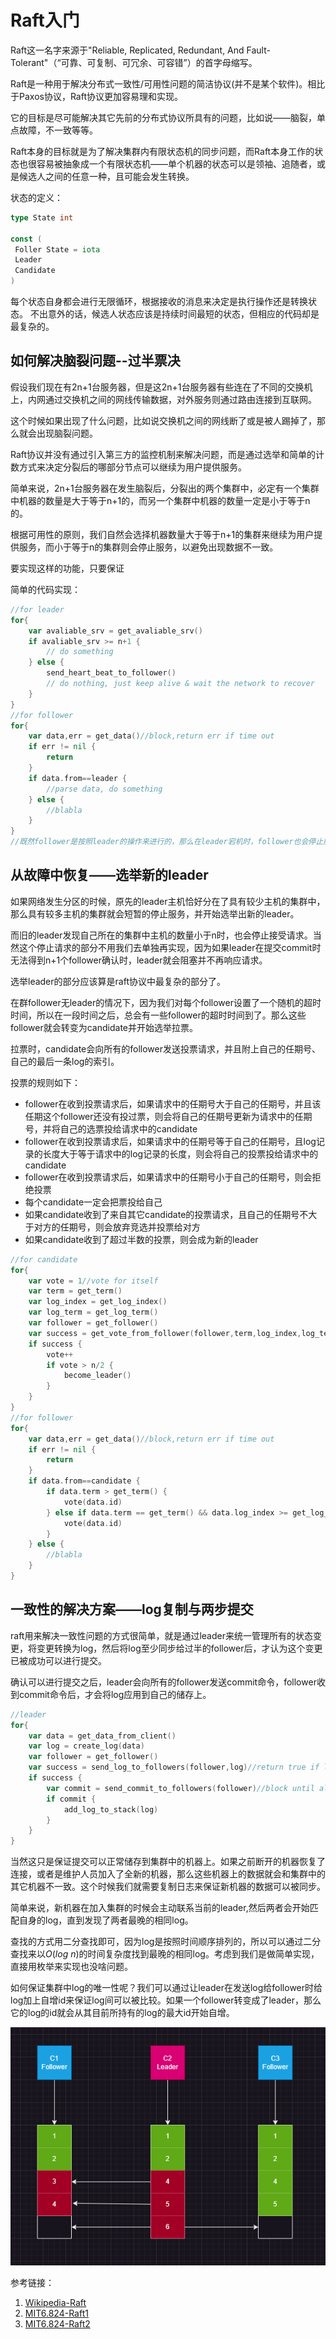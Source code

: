 # Raft入门

Raft这一名字来源于"Reliable, Replicated, Redundant, And Fault-Tolerant"（“可靠、可复制、可冗余、可容错”）的首字母缩写。

Raft是一种用于解决分布式一致性/可用性问题的简洁协议(并不是某个软件)。相比于Paxos协议，Raft协议更加容易理和实现。

它的目标是尽可能解决其它先前的分布式协议所具有的问题，比如说——脑裂，单点故障，不一致等等。

Raft本身的目标就是为了解决集群内有限状态机的同步问题，而Raft本身工作的状态也很容易被抽象成一个有限状态机——单个机器的状态可以是领袖、追随者，或是候选人之间的任意一种，且可能会发生转换。

状态的定义：

```go
type State int

const (
 Foller State = iota
 Leader
 Candidate
)
```

每个状态自身都会进行无限循环，根据接收的消息来决定是执行操作还是转换状态。
不出意外的话，候选人状态应该是持续时间最短的状态，但相应的代码却是最复杂的。

## 如何解决脑裂问题--过半票决

假设我们现在有2n+1台服务器，但是这2n+1台服务器有些连在了不同的交换机上，内网通过交换机之间的网线传输数据，对外服务则通过路由连接到互联网。

这个时候如果出现了什么问题，比如说交换机之间的网线断了或是被人踢掉了，那么就会出现脑裂问题。

Raft协议并没有通过引入第三方的监控机制来解决问题，而是通过选举和简单的计数方式来决定分裂后的哪部分节点可以继续为用户提供服务。

简单来说，2n+1台服务器在发生脑裂后，分裂出的两个集群中，必定有一个集群中机器的数量是大于等于n+1的，而另一个集群中机器的数量一定是小于等于n的。

根据可用性的原则，我们自然会选择机器数量大于等于n+1的集群来继续为用户提供服务，而小于等于n的集群则会停止服务，以避免出现数据不一致。

要实现这样的功能，只要保证

简单的代码实现：

``` go
//for leader
for{
    var avaliable_srv = get_avaliable_srv()
    if avaliable_srv >= n+1 {
        // do something
    } else {
        send_heart_beat_to_follower()
        // do nothing, just keep alive & wait the network to recover
    }
}
//for follower
for{
    var data,err = get_data()//block,return err if time out
    if err != nil {
        return
    }
    if data.from==leader {
        //parse data, do something
    } else {
        //blabla
    }
}
//既然follower是按照leader的操作来进行的，那么在leader宕机时，follower也会停止服务，并开始选举新的leader
```

## 从故障中恢复——选举新的leader

如果网络发生分区的时候，原先的leader主机恰好分在了具有较少主机的集群中，那么具有较多主机的集群就会短暂的停止服务，并开始选举出新的leader。

而旧的leader发现自己所在的集群中主机的数量小于n时，也会停止接受请求。当然这个停止请求的部分不用我们去单独再实现，因为如果leader在提交commit时无法得到n+1个follower确认时，leader就会阻塞并不再响应请求。

选举leader的部分应该算是raft协议中最复杂的部分了。

在群follower无leader的情况下，因为我们对每个follower设置了一个随机的超时时间，所以在一段时间之后，总会有一些follower的超时时间到了。那么这些follower就会转变为candidate并开始选举拉票。

拉票时，candidate会向所有的follower发送投票请求，并且附上自己的任期号、自己的最后一条log的索引。

投票的规则如下：

- follower在收到投票请求后，如果请求中的任期号大于自己的任期号，并且该任期这个follower还没有投过票，则会将自己的任期号更新为请求中的任期号，并将自己的选票投给请求中的candidate
- follower在收到投票请求后，如果请求中的任期号等于自己的任期号，且log记录的长度大于等于请求中的log记录的长度，则会将自己的投票投给请求中的candidate
- follower在收到投票请求后，如果请求中的任期号小于自己的任期号，则会拒绝投票
- 每个candidate一定会把票投给自己
- 如果candidate收到了来自其它candidate的投票请求，且自己的任期号不大于对方的任期号，则会放弃竞选并投票给对方
- 如果candidate收到了超过半数的投票，则会成为新的leader

```go
//for candidate
for{
    var vote = 1//vote for itself
    var term = get_term()
    var log_index = get_log_index()
    var log_term = get_log_term()
    var follower = get_follower()
    var success = get_vote_from_follower(follower,term,log_index,log_term)//return true if vote has been sent to over half of followers, return false if got vote request & its term >= self, others block until timeout the return false
    if success {
        vote++
        if vote > n/2 {
            become_leader()
        }
    }
}
//for follower
for{
    var data,err = get_data()//block,return err if time out
    if err != nil {
        return
    }
    if data.from==candidate {
        if data.term > get_term() {
            vote(data.id)
        } else if data.term == get_term() && data.log_index >= get_log_index() {
            vote(data.id)
        }
    } else {
        //blabla
    }
}
```

## 一致性的解决方案——log复制与两步提交

raft用来解决一致性问题的方式很简单，就是通过leader来统一管理所有的状态变更，将变更转换为log，然后将log至少同步给过半的follower后，才认为这个变更已被成功可以进行提交。

确认可以进行提交之后，leader会向所有的follower发送commit命令，follower收到commit命令后，才会将log应用到自己的储存上。

```go
//leader
for{
    var data = get_data_from_client()
    var log = create_log(data)
    var follower = get_follower()
    var success = send_log_to_followers(follower,log)//return true if log has been sent to over half of followers,others block
    if success {
        var commit = send_commit_to_followers(follower)//block until all followers has been committed
        if commit {
            add_log_to_stack(log)
        }
    }
}
```

当然这只是保证提交可以正常储存到集群中的机器上。如果之前断开的机器恢复了连接，或者是维护人员加入了全新的机器，那么这些机器上的数据就会和集群中的其它机器不一致。这个时候我们就需要复制日志来保证新机器的数据可以被同步。

简单来说，新机器在加入集群的时候会主动联系当前的leader,然后两者会开始匹配自身的log，直到发现了两者最晚的相同log。

查找的方式用二分查找即可，因为log是按照时间顺序排列的，所以可以通过二分查找来以$O(log\ n)$的时间复杂度找到最晚的相同log。考虑到我们是做简单实现，直接用枚举来实现也没啥问题。

如何保证集群中log的唯一性呢？我们可以通过让leader在发送log给follower时给log加上自增id来保证log间可以被比较。如果一个follower转变成了leader，那么它的log的id就会从其目前所持有的log的最大id开始自增。

![1697513422269](image/learn-raft/1697513422269.png)

参考链接：

1. [Wikipedia-Raft](https://zh.wikipedia.org/zh-cn/Raft)
2. [MIT6.824-Raft1](https://mit-public-courses-cn-translatio.gitbook.io/mit6-824/lecture-06-raft1)
3. [MIT6.824-Raft2](https://mit-public-courses-cn-translatio.gitbook.io/mit6-824/lecture-07-raft2)
